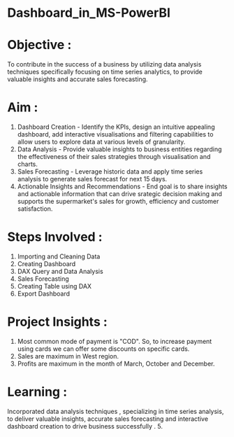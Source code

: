 # Dashboard_in_MS-PowerBI
# Objective :
To contribute in the success of a business by utilizing data analysis techniques specifically focusing on time series analytics, to provide valuable insights and accurate sales forecasting.
# Aim :
1. Dashboard Creation - Identify the KPIs, design an intuitive appealing dashboard, add interactive visualisations and filtering capabilities to allow users to explore data at various levels of granularity.
2. Data Analysis - Provide valuable insights to business entities regarding the effectiveness of their sales strategies through visualisation and charts.
3. Sales Forecasting - Leverage historic data and apply time series analysis to generate sales forecast for next 15 days.
4. Actionable Insights and Recommendations - End goal is to share insights and actionable information that can drive srategic decision making and supports the supermarket's sales for growth, efficiency and customer satisfaction.
# Steps Involved :
1. Importing and Cleaning Data
2. Creating Dashboard
3. DAX Query and Data Analysis
4. Sales Forecasting
5. Creating Table using DAX
6. Export Dashboard
# Project Insights :
1. Most common mode of payment is "COD". So, to increase payment using cards we can offer some discounts on specific cards.
2. Sales are maximum in West region.
3. Profits are maximum in the month of March, October and December.
# Learning :
Incorporated data analysis techniques , specializing in time series analysis, to deliver valuable insights, accurate sales forecasting and interactive dashboard creation to drive business successfully .
5. 
